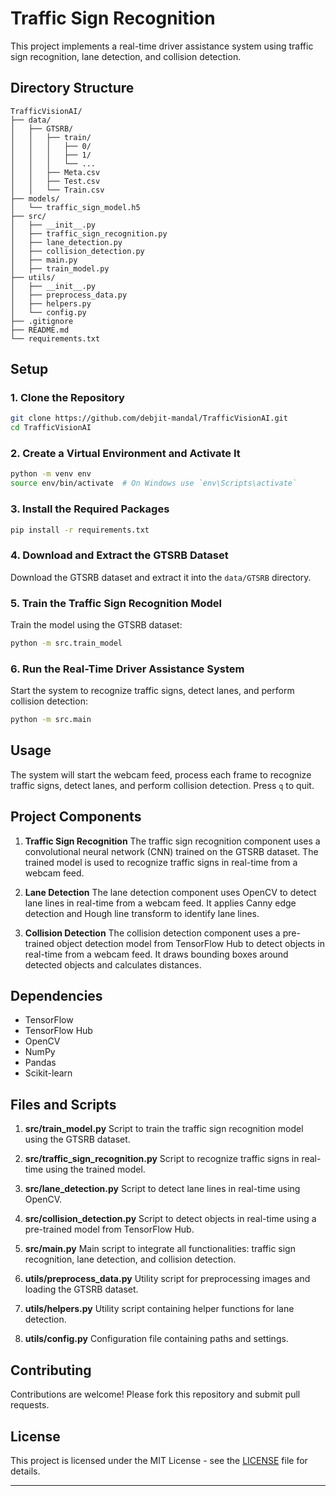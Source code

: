 
# Traffic Sign Recognition

This project implements a real-time driver assistance system using traffic sign recognition, lane detection, and collision detection.

## Directory Structure

```
TrafficVisionAI/
├── data/
│   ├── GTSRB/
│   │   ├── train/
│   │   │   ├── 0/
│   │   │   ├── 1/
│   │   │   └── ...
│   │   ├── Meta.csv
│   │   ├── Test.csv
│   │   └── Train.csv
├── models/
│   └── traffic_sign_model.h5
├── src/
│   ├── __init__.py
│   ├── traffic_sign_recognition.py
│   ├── lane_detection.py
│   ├── collision_detection.py
│   ├── main.py
│   ├── train_model.py
├── utils/
│   ├── __init__.py
│   ├── preprocess_data.py
│   ├── helpers.py
│   └── config.py
├── .gitignore
├── README.md
└── requirements.txt
```

## Setup

### 1. Clone the Repository

```sh
git clone https://github.com/debjit-mandal/TrafficVisionAI.git
cd TrafficVisionAI
```

### 2. Create a Virtual Environment and Activate It

```sh
python -m venv env
source env/bin/activate  # On Windows use `env\Scripts\activate`
```

### 3. Install the Required Packages

```sh
pip install -r requirements.txt
```

### 4. Download and Extract the GTSRB Dataset

Download the GTSRB dataset and extract it into the `data/GTSRB` directory.

### 5. Train the Traffic Sign Recognition Model

Train the model using the GTSRB dataset:

```sh
python -m src.train_model
```

### 6. Run the Real-Time Driver Assistance System

Start the system to recognize traffic signs, detect lanes, and perform collision detection:

```sh
python -m src.main
```

## Usage

The system will start the webcam feed, process each frame to recognize traffic signs, detect lanes, and perform collision detection. Press `q` to quit.

## Project Components

1. **Traffic Sign Recognition**
   The traffic sign recognition component uses a convolutional neural network (CNN) trained on the GTSRB dataset. The trained model is used to recognize traffic signs in real-time from a webcam feed.

2. **Lane Detection**
   The lane detection component uses OpenCV to detect lane lines in real-time from a webcam feed. It applies Canny edge detection and Hough line transform to identify lane lines.

3. **Collision Detection**
   The collision detection component uses a pre-trained object detection model from TensorFlow Hub to detect objects in real-time from a webcam feed. It draws bounding boxes around detected objects and calculates distances.

## Dependencies

- TensorFlow
- TensorFlow Hub
- OpenCV
- NumPy
- Pandas
- Scikit-learn

## Files and Scripts

1. **src/train_model.py**
   Script to train the traffic sign recognition model using the GTSRB dataset.

2. **src/traffic_sign_recognition.py**
   Script to recognize traffic signs in real-time using the trained model.

3. **src/lane_detection.py**
   Script to detect lane lines in real-time using OpenCV.

4. **src/collision_detection.py**
   Script to detect objects in real-time using a pre-trained model from TensorFlow Hub.

5. **src/main.py**
   Main script to integrate all functionalities: traffic sign recognition, lane detection, and collision detection.

6. **utils/preprocess_data.py**
   Utility script for preprocessing images and loading the GTSRB dataset.

7. **utils/helpers.py**
   Utility script containing helper functions for lane detection.

8. **utils/config.py**
   Configuration file containing paths and settings.

## Contributing

Contributions are welcome! Please fork this repository and submit pull requests.

## License

This project is licensed under the MIT License - see the [LICENSE](LICENSE) file for details.

-------------------------------------------------------------------